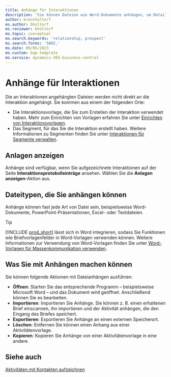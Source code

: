 ```yaml
---
title: Anhänge für Interaktionen
description: 'Sie können Dateien wie Word-Dokumente anhängen, um Details zu einer Interaktion hinzuzufügen.'
author: brentholtorf
ms.author: bholtorf
ms.reviewer: bholtorf
ms.topic: conceptual
ms.search.keywords: 'relationship, prospect'
ms.search.forms: '5082,'
ms.date: 09/05/2023
ms.custom: bap-template
ms.service: dynamics-365-business-central
---
```

# Anhänge für Interaktionen

Die an Interaktionen angehängten Dateien werden nicht direkt an die Interaktion angehängt. Sie kommen aus einem der folgenden Orte:

* Die Interaktionsvorlage, die Sie zum Erstellen der Interaktion verwendet haben. Mehr zum Einrichten von Vorlagen erfahren Sie unter [Einrichten von Interaktionsvorlagen](marketing-interactions.md#set-up-interaction-templates).
* Das Segment, für das Sie die Interaktion erstellt haben. Weitere Informationen zu Segmenten finden Sie unter [Interaktionen für Segmente verwalten](marketing-interaction-segments.md).

## Anlagen anzeigen

Anhänge sind verfügbar, wenn Sie aufgezeichnete Interaktionen auf der Seite **Interaktionsprotokolleinträge** ansehen. Wählen Sie die **Anlagen anzeigen**-Aktion aus.

## Dateitypen, die Sie anhängen können

Anhänge können fast jede Art von Datei sein, beispielsweise Word-Dokumente, PowerPoint-Präsentationen, Excel- oder Textdateien.

> [!TIP]
> [!INCLUDE [prod_short](includes/prod_short.md)] lässt sich in Word integrieren, sodass Sie Funktionen wie Briefvorlagenfelder in Word-Vorlagen verwenden können. Weitere Informationen zur Verwendung von Word-Vorlagen finden Sie unter [Word-Vorlagen für Massenkommunikation verwenden](ui-mail-merge.md).

## Was Sie mit Anhängen machen können

Sie können folgende Aktionen mit Dateianhängen ausführen:

* **Öffnen**: Starten Sie das entsprechende Programm – beispielsweise Microsoft Word – und das Dokument wird geöffnet. Anschließend können Sie es bearbeiten.
* **Importieren**: Importieren Sie Anhänge. Sie können z. B. einen erhaltenen Brief einscannen, ihn importieren und der Aktivität anhängen, die den Eingang des Briefes speichert.
* **Exportieren**: Exportieren Sie Anhänge an einen externen Speicherort.
* **Löschen**: Entfernen Sie können einen Anhang aus einer Aktivitätenvorlage.
* **Kopieren**: Kopieren Sie Anhänge von einer Aktivitätenvorlage in eine andere.

## Siehe auch

[Aktivitäten mit Kontakten aufzeichnen](marketing-interactions.md)  
